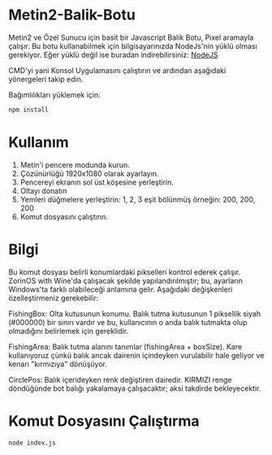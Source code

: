 # Metin2-Balik-Botu
Metin2 ve Özel Sunucu için basit bir Javascript Balik Botu, Pixel aramayla çalışır. Bu botu kullanabilmek için bilgisayarınızda NodeJs'nin yüklü olması gerekiyor. Eğer yüklü değil ise buradan indirebilirsiniz: [NodeJS](https://nodejs.org/en/download)

CMD'yi yani Konsol Uygulamasını çalıştırın ve ardından aşağıdaki yönergeleri takip edin.

Bağımlılıkları yüklemek için:

```markdown
npm install
```

# Kullanım
1. Metin'i pencere modunda kurun.
2. Çözünürlüğü 1920x1080 olarak ayarlayın.
3. Pencereyi ekranın sol üst köşesine yerleştirin.
4. Oltayı donatın
5. Yemleri düğmelere yerleştirin: 1, 2, 3 eşit bölünmüş örneğin: 200, 200, 200
6. Komut dosyasını çalıştırın.

# Bilgi
Bu komut dosyası belirli konumlardaki pikselleri kontrol ederek çalışır. ZorinOS with Wine'da çalışacak şekilde yapılandırılmıştır; bu, ayarların Windows'ta farklı olabileceği anlamına gelir. Aşağıdaki değişkenleri özelleştirmeniz gerekebilir:

FishingBox: Olta kutusunun konumu. Balık tutma kutusunun 1 piksellik siyah (#000000) bir sınırı vardır ve bu, kullanıcının o anda balık tutmakta olup olmadığını belirlemek için gereklidir.

FishingArea: Balık tutma alanını tanımlar (fishingArea + boxSize). Kare kullanıyoruz çünkü balık ancak dairenin içindeyken vurulabilir hale geliyor ve kenarı "kırmızıya" dönüşüyor.

CirclePos: Balık içerideyken renk değiştiren dairedir. KIRMIZI renge döndüğünde bot balığı yakalamaya çalışacaktır; aksi takdirde bekleyecektir.

# Komut Dosyasını Çalıştırma
```markdown
node index.js
```

